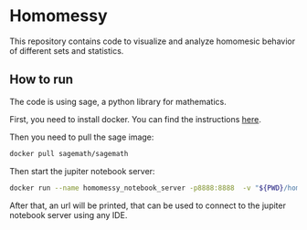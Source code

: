 # Homomessy

This repository contains code to visualize and analyze homomesic behavior of different sets and statistics.

## How to run

The code is using sage, a python library for mathematics.

First, you need to install docker. You can find the instructions [here](https://docs.docker.com/get-docker/).

Then you need to pull the sage image:

```bash
docker pull sagemath/sagemath
```

Then start the jupiter notebook server:

```bash
docker run --name homomessy_notebook_server -p8888:8888  -v "${PWD}/homomesy":/home/sage/homomesy -v "${PWD}/out":/home/sage/out sagemath/sagemath:latest sage-jupyter
```

After that, an url will be printed, that can be used to connect to the jupiter notebook server using any IDE.




